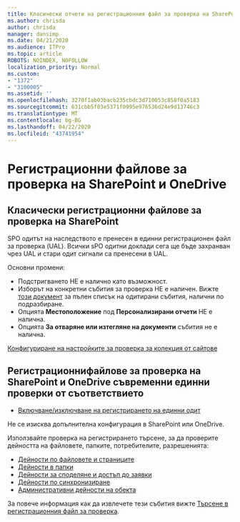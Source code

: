 ```yaml
---
title: Класически отчети на регистрационния файл за проверка на SharePoint
ms.author: chrisda
author: chrisda
manager: dansimp
ms.date: 04/21/2020
ms.audience: ITPro
ms.topic: article
ROBOTS: NOINDEX, NOFOLLOW
localization_priority: Normal
ms.custom:
- "1372"
- "3100005"
ms.assetid: ''
ms.openlocfilehash: 3270f1ab03bacb235cbdc3d710053c858f0a5183
ms.sourcegitcommit: 631cbb5f03e5371f0995e976536d24e9d13746c3
ms.translationtype: MT
ms.contentlocale: bg-BG
ms.lasthandoff: 04/22/2020
ms.locfileid: "43741954"
---
```

# <a name="sharepoint-and-onedrive-audit-logs"></a>Регистрационни файлове за проверка на SharePoint и OneDrive

## <a name="sharepoint-classic-audit-logs"></a>Класически регистрационни файлове за проверка на SharePoint

SPO одитът на наследството е пренесен в единни регистрационен файл за проверка (UAL). Всички sPO одитни доклади сега ще бъде захранван чрез UAL и стари одит сигнали са пренесени в UAL.

Основни промени:

* Подстригването НЕ е налично като възможност.
* Изборът на конкретни събития за проверка НЕ е наличен. Вижте [този документ](https://docs.microsoft.com/office365/securitycompliance/search-the-audit-log-in-security-and-compliance) за пълен списък на одитирани събития, налични по подразбиране.
* Опцията **Местоположение** под **Персонализирани отчети** НЕ е налична.
* Опцията **За отваряне или изтегляне на документи** събития не е налична.

[Конфигуриране на настройките за проверка за колекция от сайтове](https://support.office.com/article/Configure-audit-settings-for-a-site-collection-A9920C97-38C0-44F2-8BCB-4CF1E2AE22D2)

## <a name="sharepoint-and-onedrive-modern-unified-audit-logs-from-compliance"></a>Регистрационнифайлове за проверка на SharePoint и OneDrive съвременни единни проверки от съответствието

* [Включване/изключване на регистрирането на единни одит](https://docs.microsoft.com/office365/securitycompliance/turn-audit-log-search-on-or-off) 

Не се изисква допълнителна конфигурация в SharePoint или OneDrive.

Използвайте проверка на регистрирането търсене, за да проверите дейността на файловете, папките, потребителите, разрешенията:

* [Дейности по файловете и страниците](https://docs.microsoft.com/office365/securitycompliance/search-the-audit-log-in-security-and-compliance)
* [Дейности в папки](https://docs.microsoft.com/office365/securitycompliance/search-the-audit-log-in-security-and-compliance#folder-activities)
* [Дейности за споделяне и достъп до заявки](https://docs.microsoft.com/office365/securitycompliance/search-the-audit-log-in-security-and-compliance#sharing-and-access-request-activities)
* [Дейности по синхронизиране](https://docs.microsoft.com/office365/securitycompliance/search-the-audit-log-in-security-and-compliance#synchronization-activities)
* [Административни дейности на обекта](https://docs.microsoft.com/office365/securitycompliance/search-the-audit-log-in-security-and-compliance#site-administration-activities)

За повече информация как да извлечете тези събития вижте [Търсене в регистрационния файл за проверка](https://docs.microsoft.com/office365/securitycompliance/search-the-audit-log-in-security-and-compliance#search-the-audit-log).
